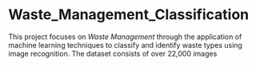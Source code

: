 # Waste_Management_Classification
This project focuses on *Waste Management* through the application of machine learning techniques to classify and identify waste types using image recognition. The dataset consists of over 22,000 images
